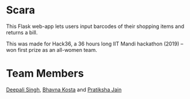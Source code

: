 # Scara 

This Flask web-app lets users input barcodes of their shopping items and returns a bill.

This was made for Hack36, a 36 hours long IIT Mandi hackathon (2019) – won first prize as an all-women team.

# Team Members

<a href="https://github.com/deepalisingh11">Deepali Singh</a>, <a href="https://github.com/BhavnaKosta">Bhavna Kosta</a> and <a href="https://github.com/PratikshaJain37">Pratiksha Jain</a> 
